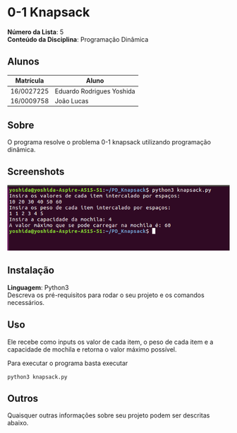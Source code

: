 
# 0-1 Knapsack

**Número da Lista**: 5<br>
**Conteúdo da Disciplina**: Programação Dinâmica<br>

## Alunos
|Matrícula | Aluno |
| -- | -- |
| 16/0027225  |  Eduardo Rodrigues Yoshida |
| 16/0009758  |  João Lucas |

## Sobre 
O programa resolve o problema 0-1 knapsack utilizando programação dinâmica.

## Screenshots
![screenshot](screenshots/screenshot.png)

## Instalação 
**Linguagem**: Python3<br>
Descreva os pré-requisitos para rodar o seu projeto e os comandos necessários.

## Uso 
Ele recebe como inputs os valor de cada item, o peso de cada item e a capacidade de mochila e retorna o valor máximo possível.

Para executar o programa basta executar
```
python3 knapsack.py
```

## Outros 
Quaisquer outras informações sobre seu projeto podem ser descritas abaixo.





